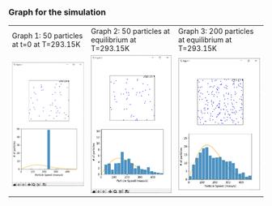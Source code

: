 <h3>Graph for the simulation</h3>
<table>
  <tr>
    <td> Graph 1: 50 particles at t=0 at T=293.15K</td>
    <td> Graph 2: 50 particles at equilibrium at T=293.15K</td>
    <td> Graph 3: 200 particles at equilibrium at T=293.15K</td>
   </tr> 
   <tr>
      <td><img src="https://github.com/thshek0/Derivation-of-Maxwell-Boltzmann-Distribution/blob/main/50_init.jpg" alt="drawing" width="200"/></td>
      <td><img src="https://github.com/thshek0/Derivation-of-Maxwell-Boltzmann-Distribution/blob/main/50_eq.jpg" alt="drawing" width="200"/></td>
      <td><img src="https://github.com/thshek0/Derivation-of-Maxwell-Boltzmann-Distribution/blob/main/200_eq.jpg" alt="drawing" width="200"/></td>
  </td>
  </tr>
</table>
